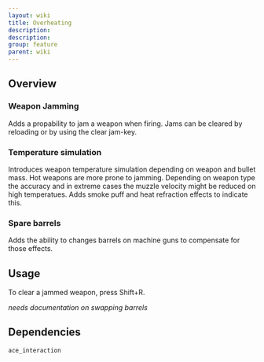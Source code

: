 ```yaml
---
layout: wiki
title: Overheating
description: 
description: 
group: feature
parent: wiki
---
```


## Overview

### Weapon Jamming
Adds a propability to jam a weapon when firing. Jams can be cleared by 
reloading or by using the clear jam-key.

### Temperature simulation
Introduces weapon temperature simulation depending on weapon and bullet
mass. Hot weapons are more prone to jamming. Depending on weapon type 
the accuracy and in extreme cases the muzzle velocity might be reduced 
on high temperatues. Adds smoke puff and heat refraction effects to 
indicate this.

### Spare barrels
Adds the ability to changes barrels on machine guns to compensate for those 
effects.


## Usage
To clear a jammed weapon, press Shift+R.


*needs documentation on swapping barrels*


## Dependencies

`ace_interaction`
